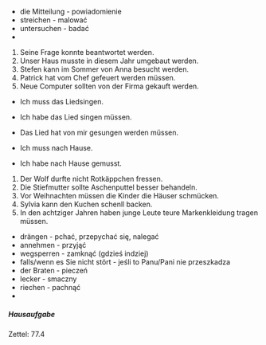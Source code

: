 * die Mitteilung - powiadomienie
* streichen - malować
* untersuchen - badać
*


1. Seine Frage konnte beantwortet werden.
1. Unser Haus musste in diesem Jahr umgebaut werden.
1. Stefen kann im Sommer von Anna besucht werden.
1. Patrick hat vom Chef gefeuert werden müssen.
1. Neue Computer sollten von der Firma gekauft werden.


* Ich muss das Liedsingen.
* Ich habe das Lied singen müssen.
* Das Lied hat von mir gesungen werden müssen.


* Ich muss nach Hause.
* Ich habe nach Hause gemusst.


1. Der Wolf durfte nicht Rotkäppchen fressen.
1. Die Stiefmutter sollte Aschenputtel besser behandeln.
1. Vor Weihnachten müssen die Kinder die Häuser schmücken.
1. Sylvia kann den Kuchen schenll backen.
1. In den achtziger Jahren haben junge Leute teure Markenkleidung tragen müssen.


* drängen - pchać, przepychać się, nalegać
* annehmen - przyjąć
* wegsperren - zamknąć (gdzieś indziej)
* falls/wenn es Sie nicht stört - jeśli to Panu/Pani nie przeszkadza
* der Braten - pieczeń
* lecker - smaczny
* riechen - pachnąć
* 

##### Hausaufgabe

Zettel: 77.4

